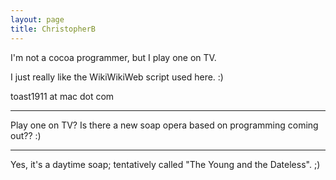 ```yaml
---
layout: page
title: ChristopherB
---
```


I'm not a cocoa programmer, but I play one on TV.

I just really like the WikiWikiWeb script used here. :)

toast1911 at mac dot com

----

Play one on TV? Is there a new soap opera based on programming coming out?? :)

----

Yes, it's a daytime soap; tentatively called "The Young and the Dateless". ;)

